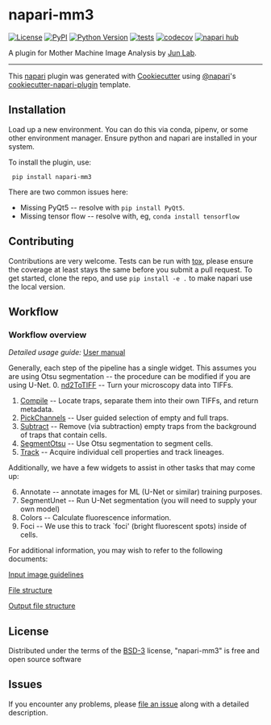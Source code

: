# napari-mm3

[![License](https://img.shields.io/pypi/l/napari-mm3.svg?color=green)](https://github.com/ahirsharan/napari-mm3/raw/main/LICENSE)
[![PyPI](https://img.shields.io/pypi/v/napari-mm3.svg?color=green)](https://pypi.org/project/napari-mm3)
[![Python Version](https://img.shields.io/pypi/pyversions/napari-mm3.svg?color=green)](https://python.org)
[![tests](https://github.com/ahirsharan/napari-mm3/workflows/tests/badge.svg)](https://github.com/ahirsharan/napari-mm3/actions)
[![codecov](https://codecov.io/gh/ahirsharan/napari-mm3/branch/main/graph/badge.svg)](https://codecov.io/gh/ahirsharan/napari-mm3)
[![napari hub](https://img.shields.io/endpoint?url=https://api.napari-hub.org/shields/napari-mm3)](https://napari-hub.org/plugins/napari-mm3)

A plugin for Mother Machine Image Analysis by [Jun Lab](https://jun.ucsd.edu/).

----------------------------------

This [napari] plugin was generated with [Cookiecutter] using [@napari]'s [cookiecutter-napari-plugin] template.

<!--
Don't miss the full getting started guide to set up your new package:
https://github.com/napari/cookiecutter-napari-plugin#getting-started

and review the napari docs for plugin developers:
https://napari.org/plugins/stable/index.html
-->

## Installation

Load up a new environment. You can do this via conda, pipenv, or some other environment manager.
Ensure python and napari are installed in your system. 

To install the plugin, use:

``` pip install napari-mm3```

There are two common issues here:
* Missing PyQt5 -- resolve with `pip install PyQt5`.
* Missing tensor flow -- resolve with, eg, `conda install tensorflow`

## Contributing

Contributions are very welcome. Tests can be run with [tox], please ensure
the coverage at least stays the same before you submit a pull request.
To get started, clone the repo, and use `pip install -e .` to make napari use the local version.


## Workflow


### Workflow overview 

*Detailed usage guide:* [User manual](/docs/user-manual.md)

Generally, each step of the pipeline has a single widget.
This assumes you are using Otsu segmentation -- the procedure can be modified if you are using U-Net.
0. [nd2ToTIFF](/docs/user-manual.md#nd2ToTIFF) -- Turn your microscopy data into TIFFs. 
1. [Compile](/docs/user-manual.md#compile) -- Locate traps, separate them into their own TIFFs, and return metadata.
2. [PickChannels](/docs/user-manual.md#pickchannels) -- User guided selection of empty and full traps.
3. [Subtract](/docs/user-manual.md#subtract) -- Remove (via subtraction) empty traps from the background of traps that contain cells. 
4. [SegmentOtsu](/docs/user-manual.md#segment) -- Use Otsu segmentation to segment cells.
5. [Track](/docs/user-manual.md#track) -- Acquire individual cell properties and track lineages.

Additionally, we have a few widgets to assist in other tasks that may come up:

6. Annotate -- annotate images for ML (U-Net or similar) training purposes.
7. SegmentUnet -- Run U-Net segmentation (you will need to supply your own model)
8. Colors -- Calculate fluorescence information.
9. Foci -- We use this to track `foci' (bright fluorescent spots) inside of cells.

For additional information, you may wish to refer to the following documents:

[Input image guidelines](/docs/Input-images-guidelines.md)

[File structure](/docs/Guide-to-folders-and-files.md)

[Output file structure](/docs/Cell_data_description.md)

## License

Distributed under the terms of the [BSD-3] license,
"napari-mm3" is free and open source software

## Issues

If you encounter any problems, please [file an issue] along with a detailed description.

[napari]: https://github.com/napari/napari
[Cookiecutter]: https://github.com/audreyr/cookiecutter
[@napari]: https://github.com/napari
[MIT]: http://opensource.org/licenses/MIT
[BSD-3]: http://opensource.org/licenses/BSD-3-Clause
[GNU GPL v3.0]: http://www.gnu.org/licenses/gpl-3.0.txt
[GNU LGPL v3.0]: http://www.gnu.org/licenses/lgpl-3.0.txt
[Apache Software License 2.0]: http://www.apache.org/licenses/LICENSE-2.0
[Mozilla Public License 2.0]: https://www.mozilla.org/media/MPL/2.0/index.txt
[cookiecutter-napari-plugin]: https://github.com/napari/cookiecutter-napari-plugin

[file an issue]: https://github.com/ahirsharan/napari-mm3/issues

[napari]: https://github.com/napari/napari
[tox]: https://tox.readthedocs.io/en/latest/
[pip]: https://pypi.org/project/pip/
[PyPI]: https://pypi.org/
